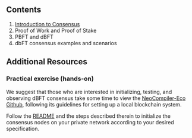## Contents

1. [Introduction to Consensus](1-Introduction_to_consensus.md)
2. Proof of Work and Proof of Stake
3. PBFT and dBFT
4. dbFT consensus examples and scenarios

## Additional Resources

### Practical exercise (hands-on)

We suggest that those who are interested in initializing, testing, and observing dBFT consensus take some time to view the [NeoCompiler-Eco Github](https://github.com/NeoResearch/neocompiler-eco), following its guidelines for setting up a local blockchain system. 

Follow the [README](https://github.com/NeoResearch/neocompiler-eco/blob/master/README.md) and the steps described therein to initialize the consensus nodes on your private network according to your desired specification.
